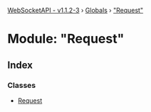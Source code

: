 [WebSocketAPI - v1.1.2-3](../README.md) › [Globals](../globals.md) › ["Request"](_request_.md)

# Module: "Request"

## Index

### Classes

* [Request](../classes/_request_.request.md)
